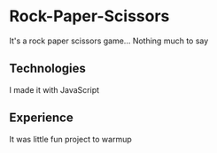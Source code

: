 # Rock-Paper-Scissors

It's a rock paper scissors game...
Nothing much to say

## Technologies

I made it with JavaScript

## Experience

It was little fun project to warmup